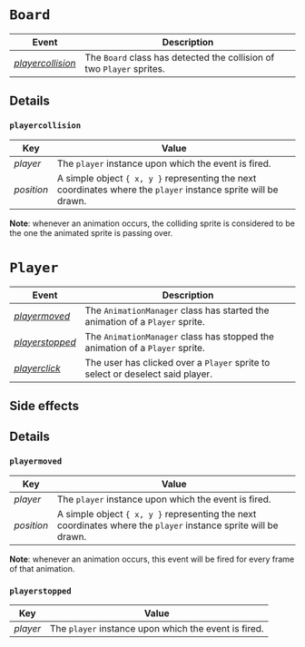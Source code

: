 # `Board`

|Event|Description
---|---
|[*playercollision*](#playercollision)|The `Board` class has detected the collision of two `Player` sprites.

## Details
### `playercollision`

|Key|Value
---|---
|*player*|The `player` instance upon which the event is fired.
|*position*|A simple object `{ x, y }` representing the next coordinates where the `player` instance sprite will be drawn.

**Note**: whenever an animation occurs, the colliding sprite is considered to be the one the animated sprite is passing over.

# `Player`

|Event|Description
---|---
|[*playermoved*](#playermoved)|The `AnimationManager` class has started the animation of a `Player` sprite.
|[*playerstopped*](#playerstopped)|The `AnimationManager` class has stopped the animation of a `Player` sprite.
|[*playerclick*](#playerclick)|The user has clicked over a `Player` sprite to select or deselect said player.

## Side effects


## Details
### `playermoved`

|Key|Value
---|---
|*player*|The `player` instance upon which the event is fired.
|*position*|A simple object `{ x, y }` representing the next coordinates where the `player` instance sprite will be drawn.

**Note**: whenever an animation occurs, this event will be fired for every frame of that animation.

### `playerstopped`

|Key|Value
---|---
|*player*|The `player` instance upon which the event is fired.
